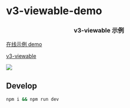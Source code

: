 # v3-viewable-demo

<h3 align="center">
    v3-viewable 示例
</h3>

[在线示例 demo](https://kid-1912.github.io/v3-viewable-demo/)

[v3-viewable](https://github.com/KID-1912/v3-viewable)

![](https://raw.githubusercontent.com/KID-1912/Github-PicGo-Images/master/2024/06/26/20240626104957.png)

## Develop

```bash
npm i && npm run dev
```
